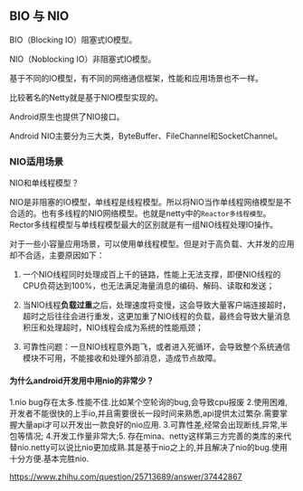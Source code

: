 ## BIO 与 NIO

BIO（Blocking IO）阻塞式IO模型。

NIO（Noblocking IO）非阻塞式IO模型。


基于不同的IO模型，有不同的网络通信框架，性能和应用场景也不一样。

比较著名的Netty就是基于NIO模型实现的。

Android原生也提供了NIO接口。

Android NIO主要分为三大类，ByteBuffer、FileChannel和SocketChannel。

### NIO适用场景

NIO和单线程模型？

NIO是非阻塞的IO模型，单线程是线程模型。所以将NIO当作单线程网络模型是不合适的。也有多线程的NIO网络模型。也就是netty中的`Reactor多线程模型`。Rector多线程模型与单线程模型最大的区别就是有一组NIO线程处理IO操作。

对于一些小容量应用场景，可以使用单线程模型。但是对于高负载、大并发的应用却不合适，主要原因如下：

1) 一个NIO线程同时处理成百上千的链路，性能上无法支撑，即便NIO线程的CPU负荷达到100%，也无法满足海量消息的编码、解码、读取和发送；

2) 当NIO线程**负载过重**之后，处理速度将变慢，这会导致大量客户端连接超时，超时之后往往会进行重发，这更加重了NIO线程的负载，最终会导致大量消息积压和处理超时，NIO线程会成为系统的性能瓶颈；

3) 可靠性问题：一旦NIO线程意外跑飞，或者进入死循环，会导致整个系统通信模块不可用，不能接收和处理外部消息，造成节点故障。


#### 为什么android开发用中用nio的非常少？

1.nio bug存在太多.性能不佳.比如某个空轮询的bug,会导致cpu报废
2.使用困难,开发者不能很快的上手io,并且需要很长一段时间来熟悉,api提供太过繁杂.需要掌握大量api才可以开发出一款良好的nio应用.
3.可靠性差,经常会出现断线,异常,半包等情况;
4.开发工作量非常大;5.
存在mina、netty这样第三方完善的类库的来代替nio.netty可以说比nio更加成熟.其是基于nio之上的,并且解决了nio的bug.使用十分方便.基本完胜nio.

<https://www.zhihu.com/question/25713689/answer/37442867>
